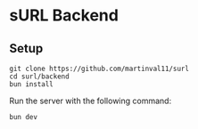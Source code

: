 # sURL Backend

## Setup
```
git clone https://github.com/martinval11/surl
cd surl/backend
bun install
```

Run the server with the following command:
```
bun dev
```